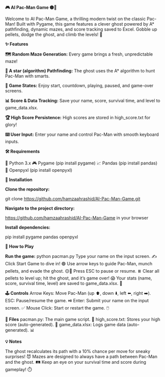 **🎮 AI Pac-Man Game 🟡👻**

Welcome to AI Pac-Man Game, a thrilling modern twist on the classic Pac-Man! Built with Pygame, this game features a clever ghost powered by A* pathfinding, dynamic mazes, and score tracking saved to Excel. Gobble up pellets, dodge the ghost, and climb the levels! 🚀

**✨ Features**

**🗺️ Random Maze Generation:** Every game brings a fresh, unpredictable maze!

**🧠 A star (algorithm) Pathfinding:** The ghost uses the A* algorithm to hunt Pac-Man with smarts.

**🎲 Game States:** Enjoy start, countdown, playing, paused, and game-over screens.

**📊 Score & Data Tracking:** Save your name, score, survival time, and level to game_data.xlsx.

**🏆 High Score Persistence:** High scores are stored in high_score.txt for glory!

**⌨️ User Input:** Enter your name and control Pac-Man with smooth keyboard inputs.

**🛠️ Requirements**

🐍 Python 3.x
🎮 Pygame (pip install pygame)
📈 Pandas (pip install pandas)
📑 Openpyxl (pip install openpyxl)

**🚀 Installation**

**Clone the repository:**

git clone https://github.com/hamzaahrashid/AI-Pac-Man-Game.git

**Navigate to the project directory:**

https://github.com/hamzaahrashid/AI-Pac-Man-Game in your browser

**Install dependencies:**

pip install pygame pandas openpyxl

**🎉 How to Play**

**Run the game:**
python pacman.py
Type your name on the input screen. ✍️
Click Start Game to dive in! 🟢
Use arrow keys to guide Pac-Man, munch pellets, and evade the ghost. 🟡👻
Press ESC to pause or resume. ⏸️
Clear all pellets to level up; hit the ghost, and it’s game over! 😱
Your stats (name, score, survival time, level) are saved to game_data.xlsx. 📂

**🕹️ Controls**
Arrow Keys: Move Pac-Man (up ⬆️, down ⬇️, left ⬅️, right ➡️).
ESC: Pause/resume the game. ⏯️
Enter: Submit your name on the input screen. ✅
Mouse Click: Start or restart the game. 🖱️

**📂 Files**
pacman.py: The main game script. 🐍
high_score.txt: Stores your high score (auto-generated). 🏅
game_data.xlsx: Logs game data (auto-generated). 📊

**💡 Notes**

The ghost recalculates its path with a 10% chance per move for sneaky surprises! 😈
Mazes are designed to always have a path between Pac-Man and the ghost. 🛤️
Keep an eye on your survival time and score during gameplay! ⏱️

